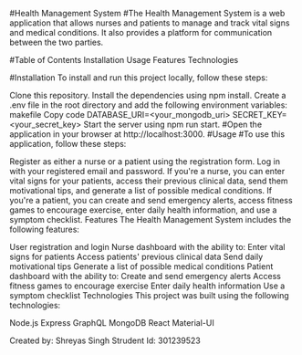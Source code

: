 #Health Management System
#The Health Management System is a web application that allows nurses and patients to manage and track vital signs and medical conditions. It also provides a platform for communication between the two parties.

#Table of Contents
Installation
Usage
Features
Technologies

#Installation
To install and run this project locally, follow these steps:

Clone this repository.
Install the dependencies using npm install.
Create a .env file in the root directory and add the following environment variables:
makefile
Copy code
DATABASE_URI=<your_mongodb_uri>
SECRET_KEY=<your_secret_key>
Start the server using npm run start.
#Open the application in your browser at http://localhost:3000.
#Usage
#To use this application, follow these steps:

Register as either a nurse or a patient using the registration form.
Log in with your registered email and password.
If you're a nurse, you can enter vital signs for your patients, access their previous clinical data, send them motivational tips, and generate a list of possible medical conditions.
If you're a patient, you can create and send emergency alerts, access fitness games to encourage exercise, enter daily health information, and use a symptom checklist.
Features
The Health Management System includes the following features:

User registration and login
Nurse dashboard with the ability to:
Enter vital signs for patients
Access patients' previous clinical data
Send daily motivational tips
Generate a list of possible medical conditions
Patient dashboard with the ability to:
Create and send emergency alerts
Access fitness games to encourage exercise
Enter daily health information
Use a symptom checklist
Technologies
This project was built using the following technologies:

Node.js
Express
GraphQL
MongoDB
React
Material-UI

Created by: Shreyas Singh
Strudent Id: 301239523
